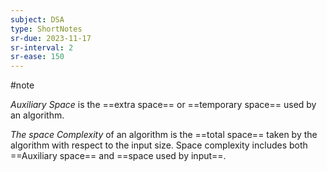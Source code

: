 ```yaml
---
subject: DSA
type: ShortNotes
sr-due: 2023-11-17
sr-interval: 2
sr-ease: 150
---
```

#note 

_Auxiliary Space_ is the ==extra space== or ==temporary space== used by an algorithm.

_The space Complexity_ of an algorithm is the ==total space== taken by the algorithm with respect to the input size. Space complexity includes both ==Auxiliary space== and ==space used by input==.

